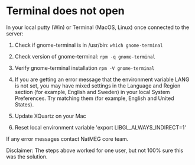 # Terminal does not open

In your local putty (Win) or Terminal (MacOS, Linux) once connected to the server:

1. Check if gnome-terminal is in /usr/bin:
`which gnome-terminal`

2. Check version of gnome-terminal:
`rpm -q gnome-terminal`

3. Verify gnome-terminal installation
`rpm -V gnome-terminal`

4. If you are getting an error message that the environment variable LANG is not set, you may have mixed settings in the Language and Region section (for example, English and Sweden) in your local System Preferences. Try matching them (for example, English and United States).  

5. Update XQuartz on your Mac

6. Reset local environment variable 'export LIBGL_ALWAYS_INDIRECT=1'

If any error messages contact NatMEG core team.

Disclaimer: The steps above worked for one user, but not 100% sure this was the solution.